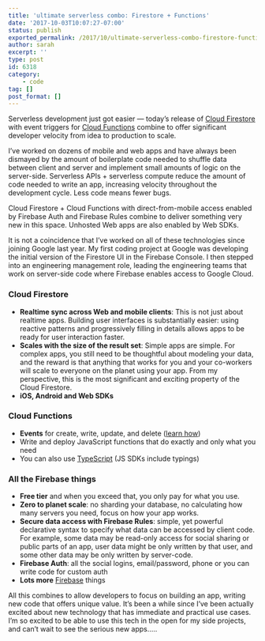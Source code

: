 ```yaml
---
title: 'ultimate serverless combo: Firestore + Functions'
date: '2017-10-03T10:07:27-07:00'
status: publish
exported_permalink: /2017/10/ultimate-serverless-combo-firestore-functions
author: sarah
excerpt: ''
type: post
id: 6318
category:
    - code
tag: []
post_format: []
---
```

Serverless development just got easier — today’s release of [Cloud Firestore](https://firebase.google.com/products/firestore/) with event triggers for [Cloud Functions](https://firebase.google.com/products/functions/) combine to offer significant developer velocity from idea to production to scale.

I’ve worked on dozens of mobile and web apps and have always been dismayed by the amount of boilerplate code needed to shuffle data between client and server and implement small amounts of logic on the server-side. Serverless APIs + serverless compute reduce the amount of code needed to write an app, increasing velocity throughout the development cycle. Less code means fewer bugs.

Cloud Firestore + Cloud Functions with direct-from-mobile access enabled by Firebase Auth and Firebase Rules combine to deliver something very new in this space. Unhosted Web apps are also enabled by Web SDKs.

It is not a coincidence that I’ve worked on all of these technologies since joining Google last year. My first coding project at Google was developing the initial version of the Firestore UI in the Firebase Console. I then stepped into an engineering management role, leading the engineering teams that work on server-side code where Firebase enables access to Google Cloud.

### Cloud Firestore

- **Realtime sync across Web and mobile clients**: This is not just about realtime apps. Building user interfaces is substantially easier: using reactive patterns and progressively filling in details allows apps to be ready for user interaction faster.
- **Scales with the size of the result set**: Simple apps are simple. For complex apps, you still need to be thoughtful about modeling your data, and the reward is that anything that works for you and your co-workers will scale to everyone on the planet using your app. From my perspective, this is the most significant and exciting property of the Cloud Firestore.
- **iOS, Android and Web SDKs**

### Cloud Functions

- **Events** for create, write, update, and delete ([learn how](https://firebase.google.com/docs/firestore/extend-with-functions))
- Write and deploy JavaScript functions that do exactly and only what you need
- You can also use [TypeScript](https://github.com/firebase/functions-samples/tree/master/typescript-getting-started) (JS SDKs include typings)

### All the Firebase things

- **Free tier** and when you exceed that, you only pay for what you use.
- **Zero to planet scale**: no sharding your database, no calculating how many servers you need, focus on how your app works.
- **Secure data access with Firebase Rules**: simple, yet powerful declarative syntax to specify what data can be accessed by client code. For example, some data may be read-only access for social sharing or public parts of an app, user data might be only written by that user, and some other data may be only written by server-code.
- **Firebase Auth**: all the social logins, email/password, phone or you can write code for custom auth
- **Lots more** [Firebase](https://firebase.google.com/products/) things

All this combines to allow developers to focus on building an app, writing new code that offers unique value. It’s been a while since I’ve been actually excited about new technology that has immediate and practical use cases. I’m so excited to be able to use this tech in the open for my side projects, and can’t wait to see the serious new apps…..
